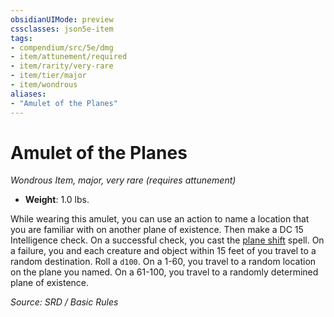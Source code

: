 ```yaml
---
obsidianUIMode: preview
cssclasses: json5e-item
tags:
- compendium/src/5e/dmg
- item/attunement/required
- item/rarity/very-rare
- item/tier/major
- item/wondrous
aliases: 
- "Amulet of the Planes"
---
```

# Amulet of the Planes
*Wondrous Item, major, very rare (requires attunement)*  

- **Weight**: 1.0 lbs.

While wearing this amulet, you can use an action to name a location that you are familiar with on another plane of existence. Then make a DC 15 Intelligence check. On a successful check, you cast the [plane shift](compendium/spells/plane-shift.md) spell. On a failure, you and each creature and object within 15 feet of you travel to a random destination. Roll a `d100`. On a 1-60, you travel to a random location on the plane you named. On a 61-100, you travel to a randomly determined plane of existence.

*Source: SRD / Basic Rules*